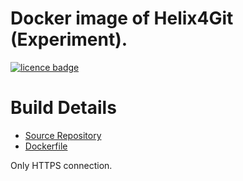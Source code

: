 Docker image of Helix4Git (Experiment).
=========================

[![licence badge]][licence]

# Build Details

- [Source Repository](https://github.com/mmorita44/helix-git-connector)
- [Dockerfile](https://github.com/mmorita44/helix-git-connector/blob/master/Dockerfile)

Only HTTPS connection.

[licence]: <LICENSE>
[licence badge]: http://img.shields.io/badge/license-MIT-blue.svg?style=flat
